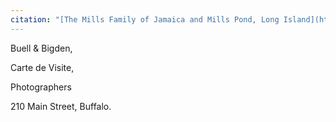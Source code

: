 ```yaml
---
citation: "[The Mills Family of Jamaica and Mills Pond, Long Island](https://www.queenslibrary.org/manuscripts/0205#bg-largeview-about), Archives at Queens Library, Queens Borough Public Library, Jamaica NY."
---
```

Buell & Bigden,

Carte de Visite,

Photographers

210 Main Street, Buffalo.


